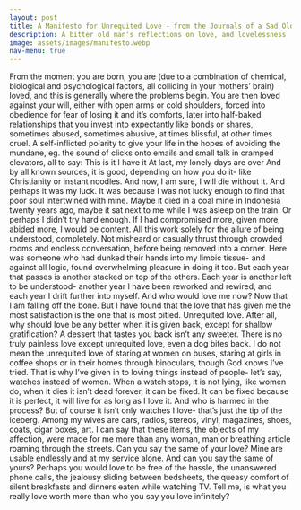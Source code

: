 ```yaml
---
layout: post
title: A Manifesto for Unrequited Love - from the Journals of a Sad Old Man
description: A bitter old man's reflections on love, and lovelessness
image: assets/images/manifesto.webp
nav-menu: true
---
```


From the moment you are born, you are (due to a combination of chemical, biological and psychological factors, all colliding in your mothers’ brain) loved, and this is generally where the problems begin. You are then loved against your will, either with open arms or cold shoulders, forced into obedience for fear of losing it and it’s comforts, later into half-baked relationships that you invest into expectantly like bonds or shares, sometimes abused, sometimes abusive, at times blissful, at other times cruel. A self-inflicted polarity to give your life in the hopes of avoiding the mundane, eg. the sound of clicks onto emails and small talk in cramped elevators, all to say:
This is it
I have it
At last, my lonely days are over
And by all known sources, it is good, depending on how you do it- like Christianity or instant noodles. And now, I am sure, I will die without it. And perhaps it was my luck. It was because I was not lucky enough to find that poor soul intertwined with mine. Maybe it died in a coal mine in Indonesia twenty years ago, maybe it sat next to me while I was asleep on the train. Or perhaps I didn’t try hard enough. If I had compromised more, given more, abided more, I would be content. All this work solely for the allure of being understood, completely. Not misheard or casually thrust through crowded rooms and endless conversation, before being removed into a corner. Here was someone who had dunked their hands into my limbic tissue- and against all logic, found overwhelming pleasure in doing it too. 
But each year that passes is another stacked on top of the others. Each year is another left to be understood- another year I have been reworked and rewired, and each year I drift further into myself. And who would love me now? Now that I am falling off the bone. 
But I have found that the love that has given me the most satisfaction is the one that is most pitied. Unrequited love. After all, why should love be any better when it is given back, except for shallow gratification? A dessert that tastes you back isn’t any sweeter. There is no truly painless love except unrequited love, even a dog bites back. 
I do not mean the unrequited love of staring at women on buses, staring at girls in coffee shops or in their homes through binoculars, though God knows I’ve tried. That is why I’ve given in to loving things instead of people- let’s say, watches instead of women. When a watch stops, it is not lying, like women do, when it dies it isn’t dead forever, it can be fixed. It can be fixed because it is perfect, it will live for as long as I love it. And who is harmed in the process?
But of course it isn’t only watches I love- that’s just the tip of the iceberg. Among my wives are cars, radios, stereos, vinyl, magazines, shoes, coats, cigar boxes, art. I can say that these items, the objects of my affection, were made for me more than any woman, man or breathing article roaming through the streets. Can you say the same of your love? Mine are usable endlessly and at my service alone. And can you say the same of yours? Perhaps you would love to be free of the hassle, the unanswered phone calls, the jealousy sliding between bedsheets, the queasy comfort of silent breakfasts and dinners eaten while watching TV. Tell me, is what you really love worth more than who you say you love infinitely?







